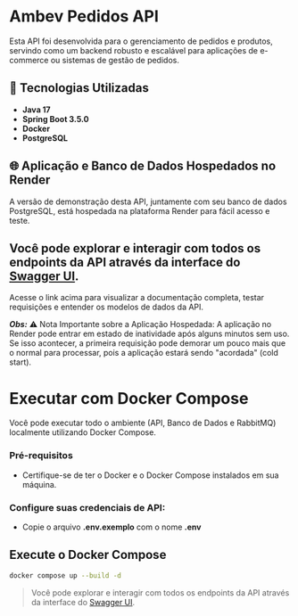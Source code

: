 # Ambev Pedidos API

Esta API foi desenvolvida para o gerenciamento de pedidos e produtos, servindo como um backend robusto e escalável para aplicações de e-commerce ou sistemas de gestão de pedidos.

## 🚀 Tecnologias Utilizadas

*   **Java 17**
*   **Spring Boot 3.5.0**
*   **Docker**
*   **PostgreSQL**

## 🌐 Aplicação e Banco de Dados Hospedados no Render
A versão de demonstração desta API, juntamente com seu banco de dados PostgreSQL, está hospedada na plataforma Render para fácil acesso e teste.

## Você pode explorar e interagir com todos os endpoints da API através da interface do [Swagger UI](https://ambev-pedidos.onrender.com/swagger-ui/index.html#/).

Acesse o link acima para visualizar a documentação completa, testar requisições e entender os modelos de dados da API.

**_Obs:_**  ⚠️ Nota Importante sobre a Aplicação Hospedada:
A aplicação no Render pode entrar em estado de inatividade após alguns minutos sem uso. Se isso acontecer, a primeira requisição pode demorar um pouco mais que o normal para processar, pois a aplicação estará sendo "acordada" (cold start).

# **Executar com Docker Compose**
Você pode executar todo o ambiente (API, Banco de Dados e RabbitMQ) localmente utilizando Docker Compose.

### **Pré-requisitos**
- Certifique-se de ter o Docker e o Docker Compose instalados em sua máquina.

### **Configure suas credenciais de API:**
- Copie o arquivo **.env.exemplo** com o nome **.env**

## **Execute o Docker Compose**
```bash
docker compose up --build -d
```

> Você pode explorar e interagir com todos os endpoints da API através da interface do [Swagger UI](http://localhost:8080/swagger-ui/index.html).
